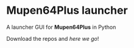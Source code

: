 # Mupen64Plus launcher

A launcher GUI for **Mupen64Plus** in Python

Download the repos and *here we go*!